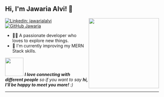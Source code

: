

<h2> Hi, I'm Jawaria Alvi! 👋</h2>
<img align='right' src="https://jawariaalvi.netlify.app/static/media/hero.c3d1a760.gif" width="230">

[![Linkedin: jawarialalvi](https://img.shields.io/badge/-jawariaalvi-blue?style=flat-square&logo=Linkedin&logoColor=white&link=https://www.linkedin.com/in/jawariaalvi/)](https://www.linkedin.com/in/jawariaalvi/)
[![GitHub Jawaria](https://img.shields.io/github/followers/jawariaalvi32?label=follow&style=social)](https://github.com/jawariaalvi32)

- :woman_technologist: A passionate developer who loves to explore new things.
- 🌱 I'm currently improving my MERN Stack skills.

<img src="https://media.giphy.com/media/LnQjpWaON8nhr21vNW/giphy.gif" width="60"> <em><b>I love connecting with different people</b> so if you want to say <b>hi, I'll be happy to meet you more!</b> :)</em>

---



